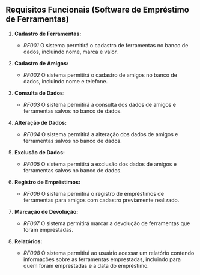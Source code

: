 ## Requisitos Funcionais (Software de Empréstimo de Ferramentas)

1. **Cadastro de Ferramentas:**
   - *RF001* O sistema permitirá o cadastro de ferramentas no banco de dados, incluindo nome, marca e valor.

2. **Cadastro de Amigos:**
   - *RF002* O sistema permitirá o cadastro de amigos no banco de dados, incluindo nome e telefone.

3. **Consulta de Dados:**
   - *RF003* O sistema permitirá a consulta dos dados de amigos e ferramentas salvos no banco de dados.

4. **Alteração de Dados:**
   - *RF004* O sistema permitirá a alteração dos dados de amigos e ferramentas salvos no banco de dados.

5. **Exclusão de Dados:**
   - *RF005* O sistema permitirá a exclusão dos dados de amigos e ferramentas salvos no banco de dados.

6. **Registro de Empréstimos:**
   - *RF006* O sistema permitirá o registro de empréstimos de ferramentas para amigos com cadastro previamente realizado.

7. **Marcação de Devolução:**
   - *RF007* O sistema permitirá marcar a devolução de ferramentas que foram emprestadas.

8. **Relatórios:**
   - *RF008* O sistema permitirá ao usuário acessar um relatório contendo informações sobre as ferramentas emprestadas, incluindo para quem foram emprestadas e a data do empréstimo.
